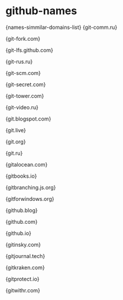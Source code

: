 # github-names
{names-simmilar-domains-list}
{git-comm.ru}






{git-fork.com}






{git-lfs.github.com}






{git-rus.ru}






{git-scm.com}






{git-secret.com}






{git-tower.com}






{git-video.ru}






{git.blogspot.com}






{git.live}






{git.org}






{git.ru}






{gitalocean.com}






{gitbooks.io}






{gitbranching.js.org}






{gitforwindows.org}






{github.blog}






{github.com}






{github.io}






{gitinsky.com}






{gitjournal.tech}






{gitkraken.com}






{gitprotect.io}






{gitwithr.com}





